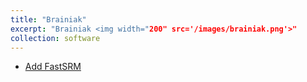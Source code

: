 ```yaml
---
title: "Brainiak"
excerpt: "Brainiak <img width="200" src='/images/brainiak.png'>"
collection: software
---
```


- [Add FastSRM](https://github.com/brainiak/brainiak/pull/421)
